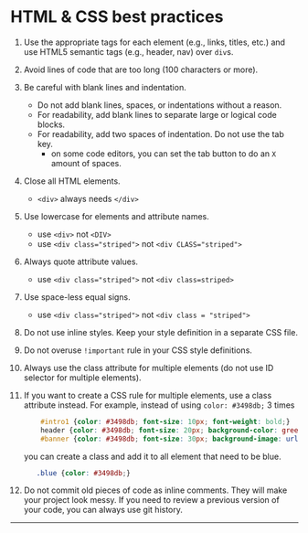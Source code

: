 # HTML & CSS best practices

1. Use the appropriate tags for each element (e.g., links, titles, etc.) and use HTML5 semantic tags (e.g., header, nav) over `div`s.
2. Avoid lines of code that are too long (100 characters or more).
3. Be careful with blank lines and indentation.
    - Do not add blank lines, spaces, or indentations without a reason.
    - For readability, add blank lines to separate large or logical code blocks.
    - For readability, add two spaces of indentation. Do not use the tab key.
      - on some code editors, you can set the tab button to do an `X` amount of spaces.
4. Close all HTML elements.
     - `<div>` always needs `</div>`
5. Use lowercase for elements and attribute names.
     - use `<div>` not `<DIV>`
     - use `<div class="striped">` not  `<div CLASS="striped">`
7. Always quote attribute values.
     - use `<div class="striped">` not  `<div class=striped>`
8. Use space-less equal signs.
     - use `<div class="striped">` not  `<div class = "striped">`
9. Do not use inline styles. Keep your style definition in a separate CSS file.
10. Do not overuse `!important` rule in your CSS style definitions.
11. Always use the class attribute for multiple elements (do not use ID selector for multiple elements).
12. If you want to create a CSS rule for multiple elements, use a class attribute instead. For example, instead of using `color: #3498db;` 3 times
    ```CSS
        #intro1 {color: #3498db; font-size: 10px; font-weight: bold;}
        header {color: #3498db; font-size: 20px; background-color: green;}
        #banner {color: #3498db; font-size: 30px; background-image: url(images/static.jpg);}
    ```
    you can create a class and add it to all element that need to be blue.

    ```CSS
       .blue {color: #3498db;}
    ```
14. Do not commit old pieces of code as inline comments. They will make your project look messy. If you need to review a previous version of your code, you can always use git history.

------